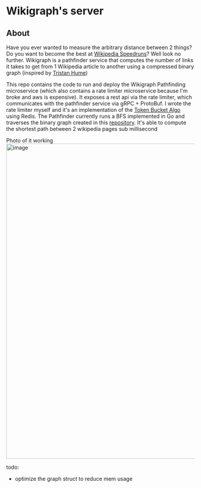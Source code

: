 # Wikigraph's server
## About
Have you ever wanted to measure the arbitrary distance between 2 things? Do you want to become the best at [Wikipedia Speedruns](https://wikispeedruns.com/)? Well look no further.
Wikigraph is a pathfinder service that computes the number of links it takes to get from 1 Wikipedia article to another using a compressed binary graph (inspired by [Tristan Hume](https://github.com/trishume/wikicrush))

This repo contains the code to run and deploy the Wikigraph Pathfinding microservice (which also contains a rate limiter microservice because I'm broke and aws is expensive). 
It exposes a rest api via the rate limiter, which communicates with the pathfinder service via gRPC + ProtoBuf. I wrote the rate limiter myself and it's an implementation of the [Token Bucket Algo](https://en.wikipedia.org/wiki/Token_bucket) using Redis.
The Pathfinder currently runs a BFS implemented in Go and traverses the binary graph created in this [repository](https://github.com/notzree/wikigraph_script). It's able to compute the shortest path between 2 wikipedia pages sub millisecond

Photo of it working
<img width="843" alt="image" src="https://github.com/notzree/wikigraph_server/assets/118649285/5ca36f44-2823-444d-a518-b5b5730adbdb">


todo: 
- optimize the graph struct to reduce mem usage

